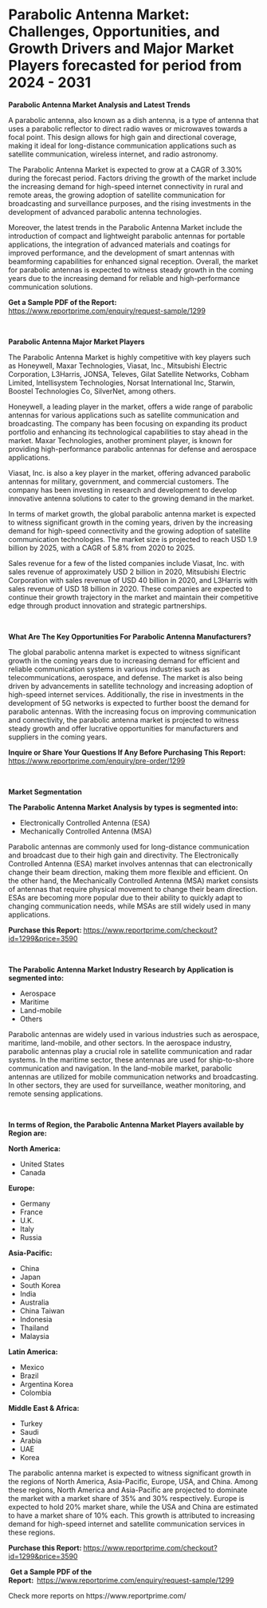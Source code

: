 <p><h1>Parabolic Antenna Market: Challenges, Opportunities, and Growth Drivers and Major Market Players forecasted for period from 2024 - 2031</h1></p><p><strong>Parabolic Antenna Market Analysis and Latest Trends</strong></p>
<p><p>A parabolic antenna, also known as a dish antenna, is a type of antenna that uses a parabolic reflector to direct radio waves or microwaves towards a focal point. This design allows for high gain and directional coverage, making it ideal for long-distance communication applications such as satellite communication, wireless internet, and radio astronomy.</p><p>The Parabolic Antenna Market is expected to grow at a CAGR of 3.30% during the forecast period. Factors driving the growth of the market include the increasing demand for high-speed internet connectivity in rural and remote areas, the growing adoption of satellite communication for broadcasting and surveillance purposes, and the rising investments in the development of advanced parabolic antenna technologies.</p><p>Moreover, the latest trends in the Parabolic Antenna Market include the introduction of compact and lightweight parabolic antennas for portable applications, the integration of advanced materials and coatings for improved performance, and the development of smart antennas with beamforming capabilities for enhanced signal reception. Overall, the market for parabolic antennas is expected to witness steady growth in the coming years due to the increasing demand for reliable and high-performance communication solutions.</p></p>
<p><strong>Get a Sample PDF of the Report:&nbsp;</strong> <a href="https://www.reportprime.com/enquiry/request-sample/1299">https://www.reportprime.com/enquiry/request-sample/1299</a></p>
<p>&nbsp;</p>
<p><strong>Parabolic Antenna Major Market Players</strong></p>
<p><p>The Parabolic Antenna Market is highly competitive with key players such as Honeywell, Maxar Technologies, Viasat, Inc., Mitsubishi Electric Corporation, L3Harris, JONSA, Televes, Gilat Satellite Networks, Cobham Limited, Intellisystem Technologies, Norsat International Inc, Starwin, Boostel Technologies Co, SilverNet, among others.</p><p>Honeywell, a leading player in the market, offers a wide range of parabolic antennas for various applications such as satellite communication and broadcasting. The company has been focusing on expanding its product portfolio and enhancing its technological capabilities to stay ahead in the market. Maxar Technologies, another prominent player, is known for providing high-performance parabolic antennas for defense and aerospace applications.</p><p>Viasat, Inc. is also a key player in the market, offering advanced parabolic antennas for military, government, and commercial customers. The company has been investing in research and development to develop innovative antenna solutions to cater to the growing demand in the market.</p><p>In terms of market growth, the global parabolic antenna market is expected to witness significant growth in the coming years, driven by the increasing demand for high-speed connectivity and the growing adoption of satellite communication technologies. The market size is projected to reach USD 1.9 billion by 2025, with a CAGR of 5.8% from 2020 to 2025.</p><p>Sales revenue for a few of the listed companies include Viasat, Inc. with sales revenue of approximately USD 2 billion in 2020, Mitsubishi Electric Corporation with sales revenue of USD 40 billion in 2020, and L3Harris with sales revenue of USD 18 billion in 2020. These companies are expected to continue their growth trajectory in the market and maintain their competitive edge through product innovation and strategic partnerships.</p></p>
<p>&nbsp;</p>
<p><strong>What Are The Key Opportunities For Parabolic Antenna Manufacturers?</strong></p>
<p><p>The global parabolic antenna market is expected to witness significant growth in the coming years due to increasing demand for efficient and reliable communication systems in various industries such as telecommunications, aerospace, and defense. The market is also being driven by advancements in satellite technology and increasing adoption of high-speed internet services. Additionally, the rise in investments in the development of 5G networks is expected to further boost the demand for parabolic antennas. With the increasing focus on improving communication and connectivity, the parabolic antenna market is projected to witness steady growth and offer lucrative opportunities for manufacturers and suppliers in the coming years.</p></p>
<p><strong>Inquire or Share Your Questions If Any Before Purchasing This Report:</strong> <a href="https://www.reportprime.com/enquiry/pre-order/1299">https://www.reportprime.com/enquiry/pre-order/1299</a></p>
<p>&nbsp;</p>
<p><strong>Market Segmentation</strong></p>
<p><strong>The Parabolic Antenna Market Analysis by types is segmented into:</strong></p>
<p><ul><li>Electronically Controlled Antenna (ESA)</li><li>Mechanically Controlled Antenna (MSA)</li></ul></p>
<p><p>Parabolic antennas are commonly used for long-distance communication and broadcast due to their high gain and directivity. The Electronically Controlled Antenna (ESA) market involves antennas that can electronically change their beam direction, making them more flexible and efficient. On the other hand, the Mechanically Controlled Antenna (MSA) market consists of antennas that require physical movement to change their beam direction. ESAs are becoming more popular due to their ability to quickly adapt to changing communication needs, while MSAs are still widely used in many applications.</p></p>
<p><strong>Purchase this Report:&nbsp;</strong><a href="https://www.reportprime.com/checkout?id=1299&price=3590">https://www.reportprime.com/checkout?id=1299&price=3590</a></p>
<p>&nbsp;</p>
<p><strong>The Parabolic Antenna Market Industry Research by Application is segmented into:</strong></p>
<p><ul><li>Aerospace</li><li>Maritime</li><li>Land-mobile</li><li>Others</li></ul></p>
<p><p>Parabolic antennas are widely used in various industries such as aerospace, maritime, land-mobile, and other sectors. In the aerospace industry, parabolic antennas play a crucial role in satellite communication and radar systems. In the maritime sector, these antennas are used for ship-to-shore communication and navigation. In the land-mobile market, parabolic antennas are utilized for mobile communication networks and broadcasting. In other sectors, they are used for surveillance, weather monitoring, and remote sensing applications.</p></p>
<p>&nbsp;</p>
<p><strong>In terms of Region, the Parabolic Antenna Market Players available by Region are:</strong></p>
<p>
    <p> <strong> North America: </strong>
        <ul>
            <li>United States</li>
            <li>Canada</li>
        </ul>
        </p> 
    <p> <strong> Europe: </strong>
        <ul>
            <li>Germany</li>
            <li>France</li>
            <li>U.K.</li>
            <li>Italy</li>
            <li>Russia</li>
        </ul>
        </p> 
    <p> <strong> Asia-Pacific: </strong>
        <ul>
            <li>China</li>
            <li>Japan</li>
            <li>South Korea</li>
            <li>India</li>
            <li>Australia</li>
            <li>China Taiwan</li>
            <li>Indonesia</li>
            <li>Thailand</li>
            <li>Malaysia</li>
        </ul>
        </p> 
    <p> <strong> Latin America: </strong>
        <ul>
            <li>Mexico</li>
            <li>Brazil</li>
            <li>Argentina Korea</li>
            <li>Colombia</li>
        </ul>
        </p> 
    <p> <strong> Middle East & Africa: </strong>
        <ul>
            <li>Turkey</li>
            <li>Saudi</li>
            <li>Arabia</li>
            <li>UAE</li>
            <li>Korea</li>
        </ul>
    </p>
    </p>
<p><p>The parabolic antenna market is expected to witness significant growth in the regions of North America, Asia-Pacific, Europe, USA, and China. Among these regions, North America and Asia-Pacific are projected to dominate the market with a market share of 35% and 30% respectively. Europe is expected to hold 20% market share, while the USA and China are estimated to have a market share of 10% each. This growth is attributed to increasing demand for high-speed internet and satellite communication services in these regions.</p></p>
<p><strong>Purchase this Report: </strong><a href="https://www.reportprime.com/checkout?id=1299&price=3590">https://www.reportprime.com/checkout?id=1299&price=3590</a></p>
<p>&nbsp;<strong>Get a Sample PDF of the Report:&nbsp;&nbsp;</strong><a href="https://www.reportprime.com/enquiry/request-sample/1299">https://www.reportprime.com/enquiry/request-sample/1299</a></p>
<p><strong></strong></p>
<p>Check more reports on https://www.reportprime.com/</p>